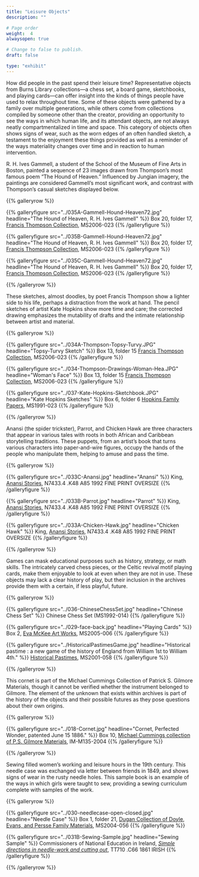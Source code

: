 ```yaml
---
title: "Leisure Objects"
description: ""

# Page order
weight:  4
alwaysopen: true

# Change to false to publish.
draft: false

type: "exhibit"
---
```

How did people in the past spend their leisure time? Representative objects from Burns Library collections—a chess set, a board game, sketchbooks, and playing cards—can offer insight into the kinds of things people have used to relax throughout time. Some of these objects were gathered by a family over multiple generations, while others come from collections compiled by someone other than the creator, providing an opportunity to see the ways in which human life, and its attendant objects, are not always neatly compartmentalized in time and space. This category of objects often shows signs of wear, such as the worn edges of an often handled sketch, a testament to the enjoyment these things provided as well as a reminder of the ways materiality changes over time and in reaction to human intervention.

R. H. Ives Gammell, a student of the School of the Museum of Fine Arts in Boston, painted a sequence of 23 images drawn from Thompson’s most famous poem “The Hound of Heaven.” Influenced by Jungian imagery, the paintings are considered Gammell’s most significant work, and contrast with Thompson’s casual sketches displayed below.


{{% galleryrow %}}

{{% galleryfigure src="../035A-Gammell-Hound-Heaven72.jpg" headline="The Hound of Heaven, R. H. Ives Gammell" %}}
Box 20, folder 17, [Francis Thompson Collection](https://bc-primo.hosted.exlibrisgroup.com/permalink/f/l6ucgu/ALMA-BC21352762990001021), MS2006-023
{{% /galleryfigure %}}

{{% galleryfigure src="../035B-Gammell-Hound-Heaven72.jpg" headline="The Hound of Heaven, R. H. Ives Gammell" %}}
Box 20, folder 17, [Francis Thompson Collection](https://bc-primo.hosted.exlibrisgroup.com/permalink/f/l6ucgu/ALMA-BC21352762990001021), MS2006-023
{{% /galleryfigure %}}

{{% galleryfigure src="../035C-Gammell-Hound-Heaven72.jpg" headline="The Hound of Heaven, R. H. Ives Gammell" %}}
Box 20, folder 17, [Francis Thompson Collection](https://bc-primo.hosted.exlibrisgroup.com/permalink/f/l6ucgu/ALMA-BC21352762990001021), MS2006-023
{{% /galleryfigure %}}

{{% /galleryrow %}}

These sketches, almost doodles, by poet Francis Thompson show a lighter side to his life, perhaps a distraction from the work at hand. The pencil sketches of artist Kate Hopkins show more time and care; the corrected drawing emphasizes the mutability of drafts and the intimate relationship between artist and material.

{{% galleryrow %}}

{{% galleryfigure src="../034A-Thompson-Topsy-Turvy.JPG" headline="Topsy-Turvy Sketch" %}}
Box 13, folder 15 [Francis Thompson Collection](https://bc-primo.hosted.exlibrisgroup.com/permalink/f/l6ucgu/ALMA-BC21352762990001021), MS2006-023
{{% /galleryfigure %}}

{{% galleryfigure src="../034-Thompson-Drawings-Woman-Hea.JPG" headline="Woman's Face" %}}
Box 13, folder 15 [Francis Thompson Collection](https://bc-primo.hosted.exlibrisgroup.com/permalink/f/l6ucgu/ALMA-BC21352762990001021), MS2006-023
{{% /galleryfigure %}}

{{% galleryfigure src="../037-Kate-Hopkins-Sketchbook.JPG" headline="Kate Hopkins Sketches" %}}
Box 6, folder 6 [Hopkins Family Papers](https://bc-primo.hosted.exlibrisgroup.com/permalink/f/l6ucgu/ALMA-BC21380054540001021), MS1991-023
{{% /galleryfigure %}}

{{% /galleryrow %}}

Anansi (the spider trickster), Parrot, and Chicken Hawk are three characters that appear in various tales with roots in both African and Caribbean storytelling traditions. These puppets, from an artist’s book that turns various characters into paper-and-wire figures, occupy the hands of the people who manipulate them, helping to amuse and pass the time.

{{% galleryrow %}}


{{% galleryfigure src="../033C-Anansi.jpg" headline="Anansi" %}}
King, [Anansi Stories](https://bc-primo.hosted.exlibrisgroup.com/permalink/f/l6ucgu/ALMA-BC21385965130001021), N7433.4 .K48 A85 1992 FINE PRINT OVERSIZE
{{% /galleryfigure %}}

{{% galleryfigure src="../033B-Parrot.jpg" headline="Parrot" %}}
King, [Anansi Stories](https://bc-primo.hosted.exlibrisgroup.com/permalink/f/l6ucgu/ALMA-BC21385965130001021), N7433.4 .K48 A85 1992 FINE PRINT OVERSIZE
{{% /galleryfigure %}}

{{% galleryfigure src="../033A-Chicken-Hawk.jpg" headline="Chicken Hawk" %}}
King, [Anansi Stories](https://bc-primo.hosted.exlibrisgroup.com/permalink/f/l6ucgu/ALMA-BC21385965130001021), N7433.4 .K48 A85 1992 FINE PRINT OVERSIZE
{{% /galleryfigure %}}


{{% /galleryrow %}}

Games can mask educational purposes such as history, strategy, or math skills. The intricately carved chess pieces, or the Celtic revival motif playing cards, make them enjoyable to look at even when they are not in use. These objects may lack a clear history of play, but their inclusion in the archives provide them with a certain, if less playful, future.

{{% galleryrow %}}

{{% galleryfigure src="../036-ChineseChessSet.jpg" headline="Chinese Chess Set" %}}
Chinese Chess Set (MS1992-014)
{{% /galleryfigure %}}

{{% galleryfigure src="../029-face-back.jpg" headline="Playing Cards" %}}
Box 2, [Eva McKee Art Works](https://bc-primo.hosted.exlibrisgroup.com/permalink/f/l6ucgu/ALMA-BC21355787120001021), MS2005-006
{{% /galleryfigure %}}

{{% galleryfigure src="../HistoricalPastimesGame.jpg" headline="Historical pastime : a new game of the history of England from William 1st to William 4th." %}}
[Historical Pastimes](https://bc-primo.hosted.exlibrisgroup.com/permalink/f/l6ucgu/ALMA-BC21338002760001021), MS2001-058
{{% /galleryfigure %}}

{{% /galleryrow %}}

This cornet is part of the Michael Cummings Collection of Patrick S. Gilmore Materials, though it cannot be verified whether the instrument belonged to Gilmore. The element of the unknown that exists within archives is part of the history of the objects and their possible futures as they pose questions about their own origins.

{{% galleryrow %}}

{{% galleryfigure src="../018-Cornet.jpg" headline="Cornet, Perfected Wonder, patented June 15 1886." %}}
Box 10, [Michael Cummings collection of P.S. Gilmore Materials](https://bc-primo.hosted.exlibrisgroup.com/permalink/f/l6ucgu/ALMA-BC21377790180001021), IM-M135-2004
{{% /galleryfigure %}}

{{% /galleryrow %}}

Sewing filled women’s working and leisure hours in the 19th century. This needle case was exchanged via letter between friends in 1849, and shows signs of wear in the rusty needle holes. This sample book is an example of the ways in which girls were taught to sew, providing a sewing curriculum complete with samples of the work.

{{% galleryrow %}}

{{% galleryfigure src="../030-needlecase-open-closed.jpg" headline="Needle Case" %}}
Box 1, folder 21, [Dugan Collection of Doyle, Evans, and Persse Family Materials](https://bc-primo.hosted.exlibrisgroup.com/permalink/f/l6ucgu/ALMA-BC21333225820001021), MS2004-056
{{% /galleryfigure %}}

{{% galleryfigure src="../031B-Sewing-Sample.jpg" headline="Sewing Sample" %}}
Commissioners of National Education in Ireland, [*Simple directions in needle-work and cutting out*](https://bc-primo.hosted.exlibrisgroup.com/permalink/f/l6ucgu/ALMA-BC21448345160001021), TT710 .C66 1861 IRISH
{{% /galleryfigure %}}

{{% /galleryrow %}}
